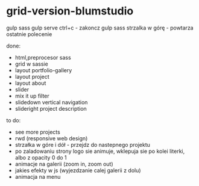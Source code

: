 # grid-version-blumstudio

gulp sass
gulp serve
ctrl+c - zakoncz gulp sass
strzalka w górę - powtarza ostatnie polecenie

done:
- html,preprocesor sass
- grid w sassie
- layout portfolio-gallery
- layout project
- layout about
- slider
- mix it up filter
- slidedown vertical navigation
- slideright project description

to do:
- see more projects
- rwd (responsive web design)
- strzałka w góre i dół - przejdz do nastepnego projektu
- po zaladowaniu strony logo sie animuje, wklepuja sie po kolei literki, albo z opacity 0 do 1
- animacje na galerii (zoom in, zoom out)
- jakies efekty w js (wyjezdzanie calej galerii z dolu)
- animacja na menu
